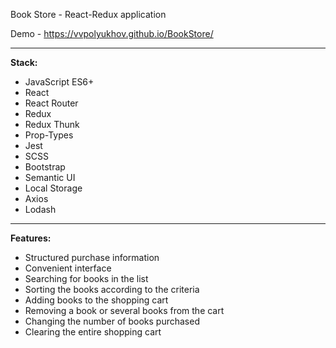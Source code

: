 Book Store - React-Redux application

Demo - https://vvpolyukhov.github.io/BookStore/

-----

**Stack:**

* JavaScript ES6+
* React
* React Router
* Redux
* Redux Thunk
* Prop-Types
* Jest
* SCSS
* Bootstrap
* Semantic UI
* Local Storage
* Axios
* Lodash

-----

**Features:**

* Structured purchase information
* Convenient interface
* Searching for books in the list
* Sorting the books according to the criteria
* Adding books to the shopping cart
* Removing a book or several books from the cart
* Changing the number of books purchased
* Clearing the entire shopping cart
